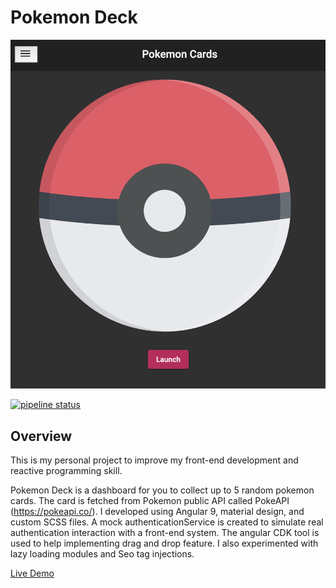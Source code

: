 # Pokemon Deck

![Pokemon Deck](banner.png)

[![pipeline status](https://gitlab.com/As-12/Pokemon-Dashboard/badges/master/pipeline.svg)](https://gitlab.com/As-12/Pokemon-Dashboard/-/commits/master)

## Overview

This is my personal project to improve my front-end development and reactive programming skill.

Pokemon Deck is a dashboard for you to collect up to 5 random pokemon cards. The card is fetched from Pokemon public API called PokeAPI (https://pokeapi.co/).
I developed using Angular 9, material design, and custom SCSS files. A mock authenticationService is created to simulate real authentication interaction with a front-end system.
The angular CDK tool is used to help implementing drag and drop feature. I also experimented with lazy loading modules and Seo tag injections.

[Live Demo](https://pokemon.as12production.com)
